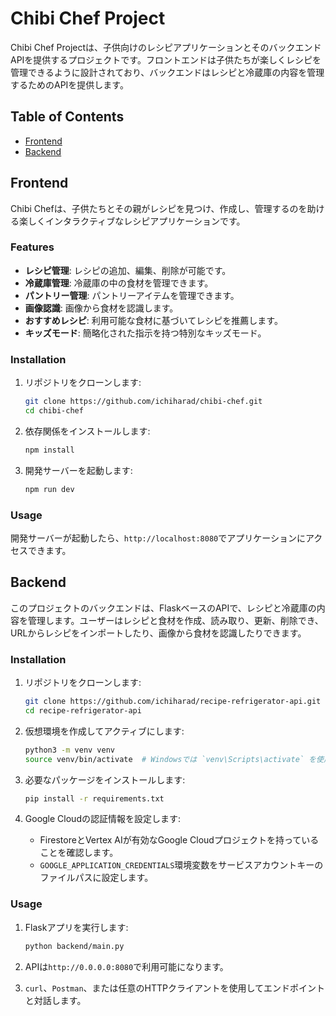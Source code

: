 # Chibi Chef Project

Chibi Chef Projectは、子供向けのレシピアプリケーションとそのバックエンドAPIを提供するプロジェクトです。フロントエンドは子供たちが楽しくレシピを管理できるように設計されており、バックエンドはレシピと冷蔵庫の内容を管理するためのAPIを提供します。

## Table of Contents

- [Frontend](#frontend)
- [Backend](#backend)

## Frontend

Chibi Chefは、子供たちとその親がレシピを見つけ、作成し、管理するのを助ける楽しくインタラクティブなレシピアプリケーションです。

### Features

- **レシピ管理**: レシピの追加、編集、削除が可能です。
- **冷蔵庫管理**: 冷蔵庫の中の食材を管理できます。
- **パントリー管理**: パントリーアイテムを管理できます。
- **画像認識**: 画像から食材を認識します。
- **おすすめレシピ**: 利用可能な食材に基づいてレシピを推薦します。
- **キッズモード**: 簡略化された指示を持つ特別なキッズモード。

### Installation

1. リポジトリをクローンします:
    ```sh
    git clone https://github.com/ichiharad/chibi-chef.git
    cd chibi-chef
    ```

2. 依存関係をインストールします:
    ```sh
    npm install
    ```

3. 開発サーバーを起動します:
    ```sh
    npm run dev
    ```

### Usage

開発サーバーが起動したら、`http://localhost:8080`でアプリケーションにアクセスできます。

## Backend

このプロジェクトのバックエンドは、FlaskベースのAPIで、レシピと冷蔵庫の内容を管理します。ユーザーはレシピと食材を作成、読み取り、更新、削除でき、URLからレシピをインポートしたり、画像から食材を認識したりできます。

### Installation

1. リポジトリをクローンします:
    ```sh
    git clone https://github.com/ichiharad/recipe-refrigerator-api.git
    cd recipe-refrigerator-api
    ```

2. 仮想環境を作成してアクティブにします:
    ```sh
    python3 -m venv venv
    source venv/bin/activate  # Windowsでは `venv\Scripts\activate` を使用
    ```

3. 必要なパッケージをインストールします:
    ```sh
    pip install -r requirements.txt
    ```

4. Google Cloudの認証情報を設定します:
    - FirestoreとVertex AIが有効なGoogle Cloudプロジェクトを持っていることを確認します。
    - `GOOGLE_APPLICATION_CREDENTIALS`環境変数をサービスアカウントキーのファイルパスに設定します。

### Usage

1. Flaskアプリを実行します:
    ```sh
    python backend/main.py
    ```

2. APIは`http://0.0.0.0:8080`で利用可能になります。

3. `curl`、`Postman`、または任意のHTTPクライアントを使用してエンドポイントと対話します。